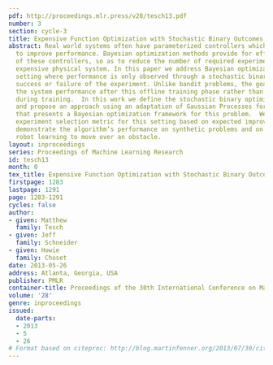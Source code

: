 ```yaml
---
pdf: http://proceedings.mlr.press/v28/tesch13.pdf
number: 3
section: cycle-3
title: Expensive Function Optimization with Stochastic Binary Outcomes
abstract: Real world systems often have parameterized controllers which can be tuned
  to improve performance. Bayesian optimization methods provide for efficient optimization
  of these controllers, so as to reduce the number of required experiments on the
  expensive physical system. In this paper we address Bayesian optimization in the
  setting where performance is only observed through a stochastic binary outcome –
  success or failure of the experiment. Unlike bandit problems, the goal is to maximize
  the system performance after this offline training phase rather than minimize regret
  during training.  In this work we define the stochastic binary optimization problem
  and propose an approach using an adaptation of Gaussian Processes for classification
  that presents a Bayesian optimization framework for this problem.  We propose an
  experiment selection metric for this setting based on expected improvement.  We
  demonstrate the algorithm’s performance on synthetic problems and on a real snake
  robot learning to move over an obstacle.
layout: inproceedings
series: Proceedings of Machine Learning Research
id: tesch13
month: 0
tex_title: Expensive Function Optimization with Stochastic Binary Outcomes
firstpage: 1283
lastpage: 1291
page: 1283-1291
cycles: false
author:
- given: Matthew
  family: Tesch
- given: Jeff
  family: Schneider
- given: Howie
  family: Choset
date: 2013-05-26
address: Atlanta, Georgia, USA
publisher: PMLR
container-title: Proceedings of the 30th International Conference on Machine Learning
volume: '28'
genre: inproceedings
issued:
  date-parts:
  - 2013
  - 5
  - 26
# Format based on citeproc: http://blog.martinfenner.org/2013/07/30/citeproc-yaml-for-bibliographies/
---
```

